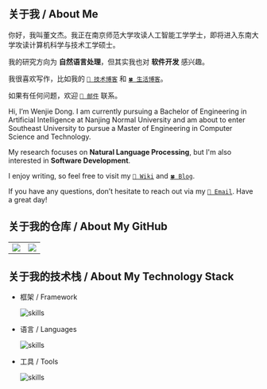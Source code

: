 ## 关于我 / About Me

你好，我叫董文杰。我正在南京师范大学攻读人工智能工学学士，即将进入东南大学攻读计算机科学与技术工学硕士。

我的研究方向为 **自然语言处理**，但其实我也对 **软件开发** 感兴趣。

我很喜欢写作，比如我的 [`📄 技术博客`](https://wiki.dwj601.cn/ "wiki") 和 [`🍀 生活博客`](https://blog.dwj601.cn/ "blog")。

如果有任何问题，欢迎 [`📧 邮件`](mailto:explorer-dong@foxmail.com) 联系。

Hi, I’m Wenjie Dong. I am currently pursuing a Bachelor of Engineering in Artificial Intelligence at Nanjing Normal University and am about to enter Southeast University to pursue a Master of Engineering in Computer Science and Technology.

My research focuses on **Natural Language Processing**, but I'm also interested in **Software Development**.

I enjoy writing, so feel free to visit my [`📄 Wiki`](https://wiki.dwj601.cn/ "wiki") and [`🍀 Blog`](https://blog.dwj601.cn/ "blog").

If you have any questions, don’t hesitate to reach out via my [`📧 Email`](mailto:explorer-dong@foxmail.com). Have a great day!

## 关于我的仓库 / About My GitHub

<table>
  <tr>
    <!-- 贡献状态 -->
    <td><center><img src="https://github-readme-stats.vercel.app/api?username=Explorer-Dong&show_icons=true&theme=solarized-light&hide_border=true"></center></td>
    <!-- 语言占比 -->
    <td><center><img src="https://github-readme-stats.vercel.app/api/top-langs/?username=Explorer-Dong&show_icons=true&theme=solarized-light&hide_border=true&hide=css,html,cmake,ejs,stylus,jupyter,batchfile,roff&exclude_repo=wiki,blog"></center></td>
  </tr>
</table>

## 关于我的技术栈 / About My Technology Stack

- 框架 / Framework

  ![skills](https://skillicons.dev/icons?i=qt,flask,pytorch)

- 语言 / Languages

  ![skills](https://skillicons.dev/icons?i=c,cpp,python)

- 工具 / Tools

  ![skills](https://skillicons.dev/icons?i=git,md,latex,matlab)
